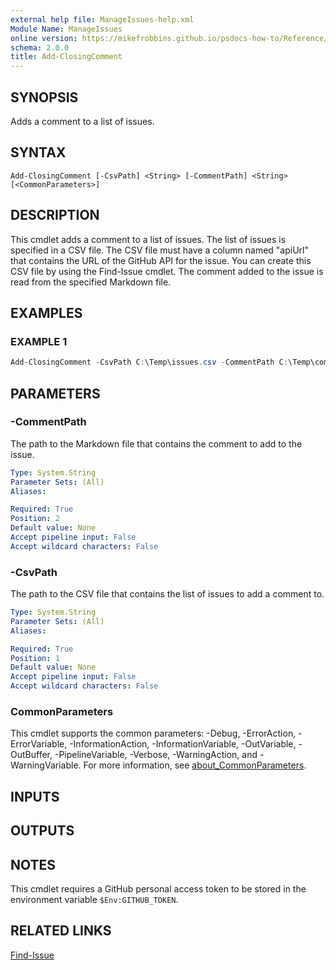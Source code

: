 ```yaml
---
external help file: ManageIssues-help.xml
Module Name: ManageIssues
online version: https://mikefrobbins.github.io/psdocs-how-to/Reference/ManageIssues/Add-ClosingComment.html
schema: 2.0.0
title: Add-ClosingComment
---
```


## SYNOPSIS
Adds a comment to a list of issues.

## SYNTAX

```
Add-ClosingComment [-CsvPath] <String> [-CommentPath] <String> [<CommonParameters>]
```

## DESCRIPTION

This cmdlet adds a comment to a list of issues. The list of issues is specified in a CSV file. The
CSV file must have a column named "apiUrl" that contains the URL of the GitHub API for the issue.
You can create this CSV file by using the Find-Issue cmdlet. The comment added to the issue is read
from the specified Markdown file.

## EXAMPLES

### EXAMPLE 1

```powershell
Add-ClosingComment -CsvPath C:\Temp\issues.csv -CommentPath C:\Temp\comment.md
```

## PARAMETERS

### -CommentPath

The path to the Markdown file that contains the comment to add to the issue.

```yaml
Type: System.String
Parameter Sets: (All)
Aliases:

Required: True
Position: 2
Default value: None
Accept pipeline input: False
Accept wildcard characters: False
```

### -CsvPath

The path to the CSV file that contains the list of issues to add a comment to.

```yaml
Type: System.String
Parameter Sets: (All)
Aliases:

Required: True
Position: 1
Default value: None
Accept pipeline input: False
Accept wildcard characters: False
```

### CommonParameters

This cmdlet supports the common parameters: -Debug, -ErrorAction, -ErrorVariable,
-InformationAction, -InformationVariable, -OutVariable, -OutBuffer, -PipelineVariable, -Verbose,
-WarningAction, and -WarningVariable. For more information, see
[about_CommonParameters](http://go.microsoft.com/fwlink/?LinkID=113216).

## INPUTS

## OUTPUTS

## NOTES

This cmdlet requires a GitHub personal access token to be stored in the environment variable
`$Env:GITHUB_TOKEN`.

## RELATED LINKS

[Find-Issue](https://mikefrobbins.github.io/psdocs-how-to/Reference/ManageIssues/Find-Issue.html)
